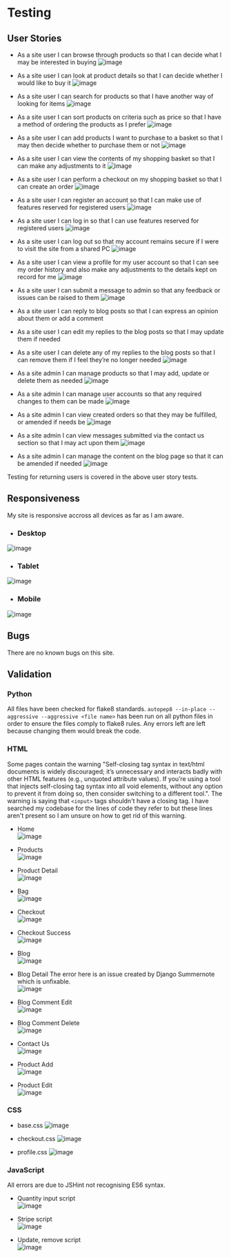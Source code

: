 # Testing

## User Stories 

* As a site user I can browse through products so that I can decide what I may be interested in buying
![image](media/readme_screenshots/products.png)

* As a site user I can look at product details so that I can decide whether I would like to buy it
![image](media/readme_screenshots/product_detail.png)

* As a site user I can search for products so that I have another way of looking for items
![image](media/readme_screenshots/header.png)

* As a site user I can sort products on criteria such as price so that I have a method of ordering the products as I prefer
![image](media/readme_screenshots/sort_price.png)

* As a site user I can add products I want to purchase to a basket so that I may then decide whether to purchase them or not
![image](media/readme_screenshots/added_to_bag.png)

* As a site user I can view the contents of my shopping basket so that I can make any adjustments to it
![image](media/readme_screenshots/shopping_bag.png)

* As a site user I can perform a checkout on my shopping basket so that I can create an order
![image](media/readme_screenshots/checkout.png)

* As a site user I can register an account so that I can make use of features reserved for registered users
![image](media/readme_screenshots/signup.png)

* As a site user I can log in so that I can use features reserved for registered users
![image](media/readme_screenshots/signin.png)

* As a site user I can log out so that my account remains secure if I were to visit the site from a shared PC
![image](media/readme_screenshots/signout.png)

* As a site user I can view a profile for my user account so that I can see my order history and also make any adjustments to the details kept on record for me
![image](media/readme_screenshots/profile.png)

* As a site user I can submit a message to admin so that any feedback or issues can be raised to them
![image](media/readme_screenshots/contact_us.png)

* As a site user I can reply to blog posts so that I can express an opinion about them or add a comment
* As a site user I can edit my replies to the blog posts so that I may update them if needed
* As a site user I can delete any of my replies to the blog posts so that I can remove them if I feel they’re no longer needed
![image](media/readme_screenshots/blog_comment.png)

* As a site admin I can manage products so that I may add, update or delete them as needed
![image](media/readme_screenshots/admin_edit_products.png)

* As a site admin I can manage user accounts so that any required changes to them can be made
![image](media/readme_screenshots/user_accounts.png)

* As a site admin I can view created orders so that they may be fulfilled, or amended if needs be
![image](media/readme_screenshots/admin_orders.png)

* As a site admin I can view messages submitted via the contact us section so that I may act upon them
![image](media/readme_screenshots/admin_view_messages.png)

* As a site admin I can manage the content on the blog page so that it can be amended if needed
![image](media/readme_screenshots/admin_blog.png)

Testing for returning users is covered in the above user story tests.

## Responsiveness

My site is responsive accross all devices as far as I am aware.

- ### Desktop

![image](media/testing_screenshots/desktop_responsive.jpg)

- ### Tablet

![image](media/testing_screenshots/ipad_responsive.png)

- ### Mobile

![image](media/testing_screenshots/iphone_responsive.png)

## Bugs

There are no known bugs on this site.

## Validation

### Python

All files have been checked for flake8 standards. `autopep8 --in-place --aggressive --aggressive <file name>` has been run on all python files in order to ensure the files comply to flake8 rules. Any errors left are left because changing them would break the code.

### HTML

Some pages contain the warning "Self-closing tag syntax in text/html documents is widely discouraged; it’s unnecessary and interacts badly with other HTML features (e.g., unquoted attribute values). If you’re using a tool that injects self-closing tag syntax into all void elements, without any option to prevent it from doing so, then consider switching to a different tool.". The warning is saying that `<input>` tags shouldn't have a closing tag. I have searched my codebase for the lines of code they refer to but these lines aren't present so I am unsure on how to get rid of this warning.

* Home <br>
![image](media/testing_screenshots/home_html_val.png)

* Products <br>
![image](media/testing_screenshots/products_html_val.png)

* Product Detail <br>
![image](media/testing_screenshots/product_detail_html_val.png)

* Bag <br>
![image](media/testing_screenshots/bag_html_val.png)

* Checkout <br>
![image](media/testing_screenshots/checkout_html_val.png)

* Checkout Success <br>
![image](media/testing_screenshots/checkout_success_html_val.png)

* Blog <br>
![image](media/testing_screenshots/blog_html_val.png)

* Blog Detail
The error here is an issue created by Django Summernote which is unfixable.<br>
![image](media/testing_screenshots/blog_detail_html_val.png)

* Blog Comment Edit <br>
![image](media/testing_screenshots/blog_edit_html_val.png)

* Blog Comment Delete <br>
![image](media/testing_screenshots/blog_comment_delete_html_val.png)

* Contact Us <br>
![image](media/testing_screenshots/contact_html_val.png)

* Product Add <br>
![image](media/testing_screenshots/product_add_html_val.png)

* Product Edit <br>
![image](media/testing_screenshots/product_edit_html_val.png)

### CSS

* base.css
![image](media/testing_screenshots/base_css_val.png)

* checkout.css
![image](media/testing_screenshots/checkout_css_val.png)

* profile.css
![image](media/testing_screenshots/profile_css_val.png)

### JavaScript

All errors are due to JSHint not recognising ES6 syntax.

* Quantity input script <br>
![image](media/testing_screenshots/quantity_input_js_val.png)

* Stripe script <br>
![image](media/testing_screenshots/stripe_element_js_val.png)

* Update, remove script <br>
![image](media/testing_screenshots/base_html_script.png)
